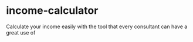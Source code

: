 # income-calculator
Calculate your income easily with the tool that every consultant can have a great use of
